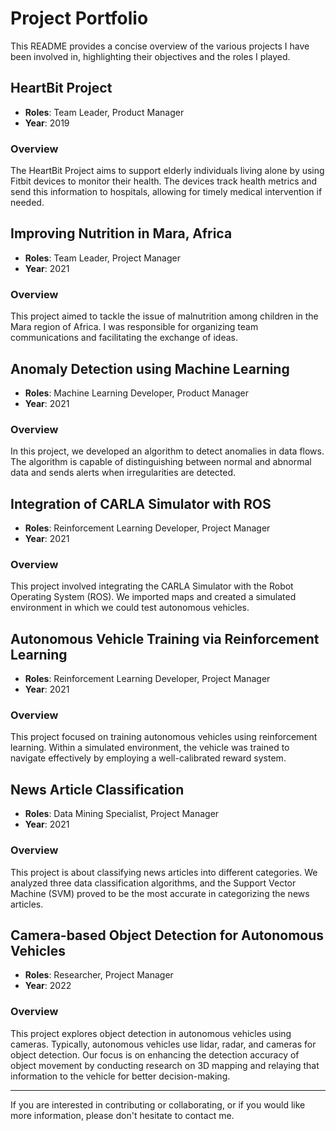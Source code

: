 # Project Portfolio
This README provides a concise overview of the various projects I have been involved in, highlighting their objectives and the roles I played.

## HeartBit Project
- **Roles**: Team Leader, Product Manager
- **Year**: 2019

### Overview
The HeartBit Project aims to support elderly individuals living alone by using Fitbit devices to monitor their health. The devices track health metrics and send this information to hospitals, allowing for timely medical intervention if needed.

## Improving Nutrition in Mara, Africa
- **Roles**: Team Leader, Project Manager
- **Year**: 2021

### Overview
This project aimed to tackle the issue of malnutrition among children in the Mara region of Africa. I was responsible for organizing team communications and facilitating the exchange of ideas.

## Anomaly Detection using Machine Learning
- **Roles**: Machine Learning Developer, Product Manager
- **Year**: 2021

### Overview
In this project, we developed an algorithm to detect anomalies in data flows. The algorithm is capable of distinguishing between normal and abnormal data and sends alerts when irregularities are detected.

## Integration of CARLA Simulator with ROS
- **Roles**: Reinforcement Learning Developer, Project Manager
- **Year**: 2021

### Overview
This project involved integrating the CARLA Simulator with the Robot Operating System (ROS). We imported maps and created a simulated environment in which we could test autonomous vehicles.

## Autonomous Vehicle Training via Reinforcement Learning
- **Roles**: Reinforcement Learning Developer, Project Manager
- **Year**: 2021

### Overview
This project focused on training autonomous vehicles using reinforcement learning. Within a simulated environment, the vehicle was trained to navigate effectively by employing a well-calibrated reward system.

## News Article Classification
- **Roles**: Data Mining Specialist, Project Manager
- **Year**: 2021

### Overview
This project is about classifying news articles into different categories. We analyzed three data classification algorithms, and the Support Vector Machine (SVM) proved to be the most accurate in categorizing the news articles.

## Camera-based Object Detection for Autonomous Vehicles
- **Roles**: Researcher, Project Manager
- **Year**: 2022

### Overview
This project explores object detection in autonomous vehicles using cameras. Typically, autonomous vehicles use lidar, radar, and cameras for object detection. Our focus is on enhancing the detection accuracy of object movement by conducting research on 3D mapping and relaying that information to the vehicle for better decision-making.

---

If you are interested in contributing or collaborating, or if you would like more information, please don't hesitate to contact me.
